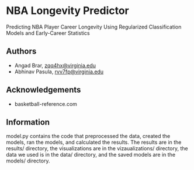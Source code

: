 # NBA Longevity Predictor
Predicting NBA Player Career Longevity Using Regularized Classification Models and Early-Career Statistics

## Authors
- Angad Brar, zqq4hx@virginia.edu
- Abhinav Pasula, rvv7fp@virginia.edu

## Acknowledgements
- basketball-reference.com

## Information
model.py contains the code that preprocessed the data, created the models, ran the models, and calculated the results. The results are in the results/ directory, the visualizations are in the vizaualizations/ directory, the data we used is in the data/ directory, and the saved models are in the models/ directory.